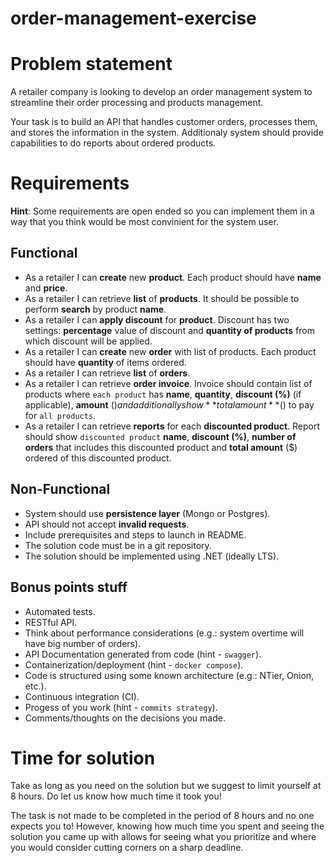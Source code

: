 # order-management-exercise

# Problem statement

A retailer company is looking to develop an order management system to streamline their order processing and products management. 

Your task is to build an API that handles customer orders, processes them, and stores the information in the system. 
Additionaly system should provide capabilities to do reports about ordered products.

# Requirements

**Hint**: Some requirements are open ended so you can implement them in a way that you think would be most convinient for the system user. 

## Functional
* As a retailer I can **create** new **product**. Each product should have **name** and **price**.
* As a retailer I can retrieve **list** of **products**. It should be possible to perform **search** by product **name**.
* As a retailer I can **apply discount** for **product**. Discount has two settings: **percentage** value of discount and **quantity of products** from which discount will be applied.
* As a retailer I can **create** new **order** with list of products. Each product should have **quantity** of items ordered.
* As a retailer I can retrieve **list** of **orders**.
* As a retailer I can retrieve **order invoice**. Invoice should contain list of products where `each product` has **name**, **quantity**, **discount (%)** (if applicable), **amount** ($) and additionally show **total amount** ($) to pay for `all products`.
* As a retailer I can retrieve **reports** for each **discounted product**. Report should show `discounted product` **name**, **discount (%)**, **number of orders** that includes this discounted product and **total amount** ($) ordered of this discounted product.

## Non-Functional
* System should use **persistence layer** (Mongo or Postgres).
* API should not accept **invalid requests**.
* Include prerequisites and steps to launch in README.
* The solution code must be in a git repository.
* The solution should be implemented using .NET (ideally LTS).

## Bonus points stuff
* Automated tests.
* RESTful API.
* Think about performance considerations (e.g.: system overtime will have big number of orders).
* API Documentation generated from code (hint - `swagger`).
* Containerization/deployment (hint - `docker compose`).
* Code is structured using some known architecture (e.g.: NTier, Onion, etc.).
* Continuous integration (CI).
* Progess of you work (hint - `commits strategy`).
* Comments/thoughts on the decisions you made.

# Time for solution

Take as long as you need on the solution but we suggest to limit yourself at 8 hours. Do let us know how much time it took you!

The task is not made to be completed in the period of 8 hours and no one expects you to! However, knowing how much time you spent and seeing the solution you came up with allows for seeing what you prioritize and where you would consider cutting corners on a sharp deadline.

